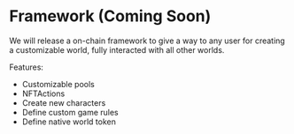 # Framework (Coming Soon)

We will release a on-chain framework to give a way to any user for creating a customizable world, fully interacted with all other worlds.

Features:

* Customizable pools &#x20;
* NFTActions
* Create new characters
* Define custom game rules
* Define native world token
